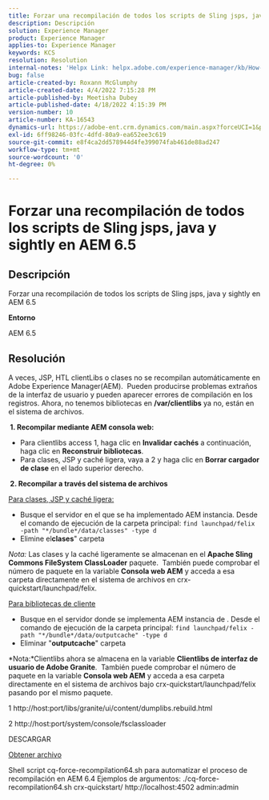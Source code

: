 ```yaml
---
title: Forzar una recompilación de todos los scripts de Sling jsps, java y sightly en AEM 6.5
description: Descripción
solution: Experience Manager
product: Experience Manager
applies-to: Experience Manager
keywords: KCS
resolution: Resolution
internal-notes: 'Helpx Link: helpx.adobe.com/experience-manager/kb/How-to-force-a-recompilation-of-all-Sling-scripts-jsps-java-sightly-on-AEM-6-4.html'
bug: false
article-created-by: Roxann McGlumphy
article-created-date: 4/4/2022 7:15:28 PM
article-published-by: Meetisha Dubey
article-published-date: 4/18/2022 4:15:39 PM
version-number: 10
article-number: KA-16543
dynamics-url: https://adobe-ent.crm.dynamics.com/main.aspx?forceUCI=1&pagetype=entityrecord&etn=knowledgearticle&id=954b3a93-4bb4-ec11-983f-000d3a5d0bca
exl-id: 6ff98246-03fc-4dfd-80a9-ea652ee3c619
source-git-commit: e8f4ca2dd578944d4fe399074fab461de88ad247
workflow-type: tm+mt
source-wordcount: '0'
ht-degree: 0%

---
```


# Forzar una recompilación de todos los scripts de Sling jsps, java y sightly en AEM 6.5

## Descripción


Forzar una recompilación de todos los scripts de Sling jsps, java y sightly en AEM 6.5

<b>Entorno</b>

AEM 6.5


## Resolución


A veces, JSP, HTL clientLibs o clases no se recompilan automáticamente en Adobe Experience Manager(AEM).  Pueden producirse problemas extraños de la interfaz de usuario y pueden aparecer errores de compilación en los registros. Ahora, no tenemos bibliotecas en <b>/var/clientlibs</b> ya no, están en el sistema de archivos.

<b> 1. Recompilar mediante AEM consola web:</b>

- Para clientlibs access 1, haga clic en <b>Invalidar cachés</b> a continuación, haga clic en <b>Reconstruir bibliotecas</b>.
- Para clases, JSP y caché ligera, vaya a 2 y haga clic en <b>Borrar cargador de clase</b> en el lado superior derecho.


<b> 2. Recompilar a través del sistema de archivos</b>

<u>Para clases, JSP y caché ligera:</u>

- Busque el servidor en el que se ha implementado AEM instancia. Desde el comando de ejecución de la carpeta principal: `find launchpad/felix -path "*/bundle*/data/classes" -type d`
- Elimine el<b>clases</b>&quot; carpeta


*Nota:* Las clases y la caché ligeramente se almacenan en el <b>Apache Sling Commons FileSystem ClassLoader</b> paquete.  También puede comprobar el número de paquete en la variable <b>Consola web AEM</b> y acceda a esa carpeta directamente en el sistema de archivos en crx-quickstart/launchpad/felix.



<u>Para bibliotecas de cliente</u>

- Busque en el servidor donde se implementa AEM instancia de . Desde el comando de ejecución de la carpeta principal: `find launchpad/felix -path "*/bundle*/data/outputcache" -type d `
- Eliminar &quot;<b>outputcache</b>&quot; carpeta


*Nota:*Clientlibs ahora se almacena en la variable <b>Clientlibs de interfaz de usuario de Adobe Granite</b>.  También puede comprobar el número de paquete en la variable <b>Consola web AEM</b> y acceda a esa carpeta directamente en el sistema de archivos bajo crx-quickstart/launchpad/felix pasando por el mismo paquete.



1 http://host:port/libs/granite/ui/content/dumplibs.rebuild.html

2 http://host:port/system/console/fsclassloader





DESCARGAR

[Obtener archivo](https://helpx.adobe.com/content/dam/help/en/experience-manager/kb/How-to-force-a-recompilation-of-all-Sling-scripts-jsps-java-sightly-on-AEM-6-4/_jcr_content/main-pars/download_section/download-1/cq-force-recompilation64.zip "cq-force-recompilation64.zip")

Shell script cq-force-recompilation64.sh para automatizar el proceso de recompilación en AEM 6.4 Ejemplos de argumentos: ./cq-force-recompilation64.sh crx-quickstart/ http://localhost:4502 admin:admin
